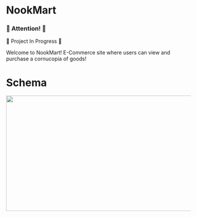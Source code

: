 # NookMart

<div>
<h3> 🚨 Attention! 🚨 </h3>
  <p>🚧 Project In Progress 🚧</p>
</div>

Welcome to NookMart! 
E-Commerce site where users can view and purchase a cornucopia of goods!

# Schema
<image width="560" height="315" src='https://dbdiagram.io/embed/64f0b55802bd1c4a5ec1ceed'/>
